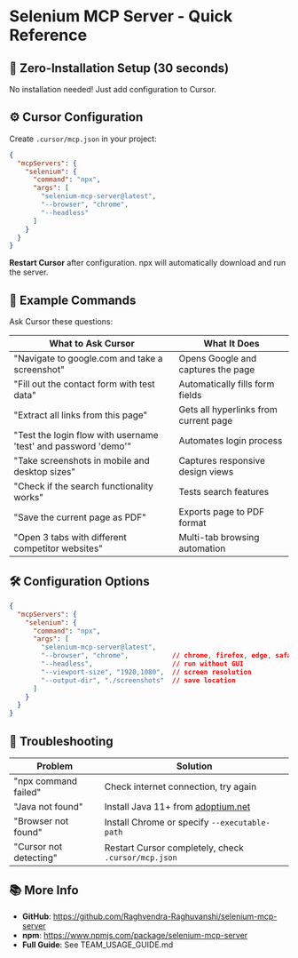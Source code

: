 # Selenium MCP Server - Quick Reference

## 🚀 Zero-Installation Setup (30 seconds)

No installation needed! Just add configuration to Cursor.

## ⚙️ Cursor Configuration

Create `.cursor/mcp.json` in your project:

```json
{
  "mcpServers": {
    "selenium": {
      "command": "npx",
      "args": [
        "selenium-mcp-server@latest",
        "--browser", "chrome",
        "--headless"
      ]
    }
  }
}
```

**Restart Cursor** after configuration. npx will automatically download and run the server.

## 💬 Example Commands

Ask Cursor these questions:

| What to Ask Cursor | What It Does |
|-------------------|--------------|
| "Navigate to google.com and take a screenshot" | Opens Google and captures the page |
| "Fill out the contact form with test data" | Automatically fills form fields |
| "Extract all links from this page" | Gets all hyperlinks from current page |
| "Test the login flow with username 'test' and password 'demo'" | Automates login process |
| "Take screenshots in mobile and desktop sizes" | Captures responsive design views |
| "Check if the search functionality works" | Tests search features |
| "Save the current page as PDF" | Exports page to PDF format |
| "Open 3 tabs with different competitor websites" | Multi-tab browsing automation |

## 🛠️ Configuration Options

```json
{
  "mcpServers": {
    "selenium": {
      "command": "npx",
      "args": [
        "selenium-mcp-server@latest",
        "--browser", "chrome",           // chrome, firefox, edge, safari
        "--headless",                    // run without GUI
        "--viewport-size", "1920,1080",  // screen resolution
        "--output-dir", "./screenshots"  // save location
      ]
    }
  }
}
```

## 🔧 Troubleshooting

| Problem | Solution |
|---------|----------|
| "npx command failed" | Check internet connection, try again |
| "Java not found" | Install Java 11+ from [adoptium.net](https://adoptium.net/) |
| "Browser not found" | Install Chrome or specify `--executable-path` |
| "Cursor not detecting" | Restart Cursor completely, check `.cursor/mcp.json` |

## 📚 More Info

- **GitHub**: https://github.com/Raghvendra-Raghuvanshi/selenium-mcp-server
- **npm**: https://www.npmjs.com/package/selenium-mcp-server
- **Full Guide**: See TEAM_USAGE_GUIDE.md
